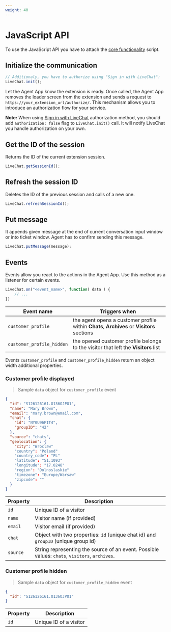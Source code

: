 ```yaml
---
weight: 40
---
```


# JavaScript API

To use the JavaScript API you have to attach the [core functionality](#developing-your-own-extension) script.

## Initialize the communication
```js
// Additionaly, you have to authorize using "Sign in with LiveChat":
LiveChat.init();
```

Let the Agent App know the extension is ready. Once called, the Agent App removes the loader screen from the extension and sends a request to `https://your_extension_url/authorize/`. This mechanism allows you to introduce an authorization flow for your service.

<aside class="notice"><strong>Note:</strong> When using <a href="#sign-in-with-livechat-button-recommended">Sign in with LiveChat</a> authorization method, you should add <code>authorization: false</code> flag to <code>LiveChat.init()</code> call. It will notify LiveChat you handle authorization on your own.</aside>

## Get the ID of the session

Returns the ID of the current extension session.

```js
LiveChat.getSessionId();
```

## Refresh the session ID

Deletes the ID of the previous session and calls of a new one.

```js
LiveChat.refreshSessionId();
```

## Put message

It appends given message at the end of current conversation input window or into ticket window. Agent has to confirm sending this message.

```js
LiveChat.putMessage(message);
```

## Events

Events allow you react to the actions in the Agent App. Use this method as a listener for certain events.

```js
LiveChat.on("<event_name>", function( data ) {
	// ...
})
```

| Event name | Triggers when |
|------------|-------------|
| `customer_profile` | the agent opens a customer profile within **Chats**, **Archives** or **Visitors** sections |
| `customer_profile_hidden` | the opened customer profile belongs to the visitor that left the **Visitors** list |


Events `customer_profile` and `customer_profile_hidden` return an object width additional properties.

### Customer profile displayed

> Sample `data` object for `customer_profile` event

```json
{
  "id": "S126126161.O136OJPO1",
  "name": "Mary Brown",
  "email": "mary.brown@email.com",
  "chat": {
    "id": "NY0U96PIT4",
    "groupID": "42"
  },
  "source": "chats",
  "geolocation": {
    "city": "Wroclaw"
    "country": "Poland"
    "country_code": "PL"
    "latitude": "51.1093"
    "longitude": "17.0248"
    "region": "Dolnoslaskie"
    "timezone": "Europe/Warsaw"
    "zipcode": ""
  }
}
```

| Property | Description |
|------------|-------------|
| `id` | Unique ID of a visitor |
| `name` | Visitor name (if provided) |
| `email` | Visitor email (if provided) |
| `chat` | Object with two properties: `id` (unique chat id) and `groupID` (unique group id) |
| `source` | String representing the source of an event. Possible values: `chats`, `visitors`, `archives`. |

### Customer profile hidden

> Sample `data` object for `customer_profile_hidden` event

```json
{
  "id": "S126126161.O136OJPO1"
}
```

| Property | Description |
|------------|-------------|
| `id` | Unique ID of a visitor |
